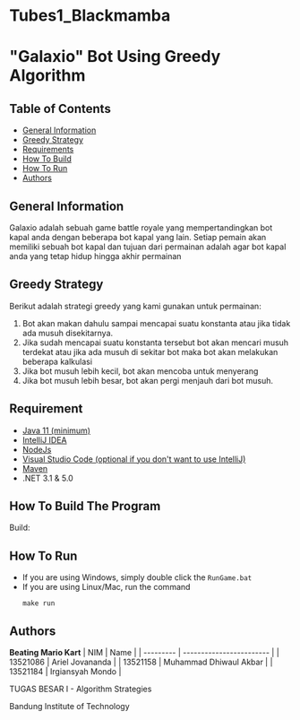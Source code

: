 # Tubes1_Blackmamba
# "Galaxio" Bot Using Greedy Algorithm

## Table of Contents
- [General Information](#general-information)
- [Greedy Strategy](#greedy-strategy)
- [Requirements](#requirement)
- [How To Build](#how-to-build)
- [How To Run](#how-to-run)
- [Authors](#authors)

## General Information
Galaxio adalah sebuah game battle royale yang mempertandingkan bot kapal anda dengan beberapa bot kapal yang lain. Setiap pemain akan memiliki sebuah bot kapal dan tujuan dari permainan adalah agar bot kapal anda yang tetap hidup hingga akhir permainan

## Greedy Strategy
Berikut adalah strategi greedy yang kami gunakan untuk permainan:
1. Bot akan makan dahulu sampai mencapai suatu konstanta atau jika tidak ada musuh disekitarnya.
2. Jika sudah mencapai suatu konstanta tersebut bot akan mencari musuh terdekat atau jika ada musuh di sekitar bot maka bot akan melakukan beberapa kalkulasi
3. Jika bot musuh lebih kecil, bot akan mencoba untuk menyerang
4. Jika bot musuh lebih besar, bot akan pergi menjauh dari bot musuh.


## Requirement
- [Java 11 (minimum)](https://www.oracle.com/java/technologies/downloads/#java8)
- [IntelliJ  IDEA](https://www.jetbrains.com/idea/)
- [NodeJs](https://nodejs.org/en/download/)
- [Visual Studio Code (optional if you don't want to use IntelliJ)](https://code.visualstudio.com/)
- [Maven](https://maven.apache.org/)
- .NET 3.1 & 5.0


## How To Build The Program
Build:




## How To Run
- If you are using Windows, simply double click the ```RunGame.bat```
- If you are using Linux/Mac, run the command
    ```
    make run
    ```

## Authors

<b>Beating Mario Kart</b>
| NIM       | Name                     |
| --------- | ------------------------ |
| 13521086  | Ariel Jovananda          |
| 13521158  | Muhammad Dhiwaul Akbar   |
| 13521184  | Irgiansyah Mondo         |

TUGAS BESAR I - Algorithm Strategies

Bandung Institute of Technology
